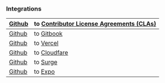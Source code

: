 ### Integrations

|  [Github](https://github.com) | to [Contributor License Agreements (CLAs)](https://cla-assistant.io/)  |
|---|---|
| [Github](https://github.com)  | to [Gitbook](https://gitbook.io) |
| [Github](https://github.com)  | to [Vercel](https://vercel.com)  |
| [Github](https://github.com)  | to [Cloudfare](https://cloudfare.com)  |
|[Github](https://github.com)   | to [Surge](https://surge.sh)  |
| [Github](https://github.com)  | to [Expo](https://expo.dev)  |
